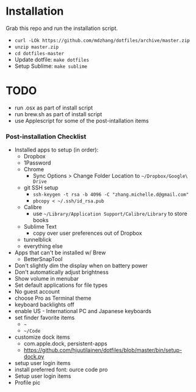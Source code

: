 # Installation

Grab this repo and run the installation script.
* `curl -LOk https://github.com/mdzhang/dotfiles/archive/master.zip`
* `unzip master.zip`
* `cd dotfiles-master`
* Update dotfile: `make dotfiles`
* Setup Sublime: `make sublime`

# TODO

* run .osx as part of install script
* run brew.sh as part of install script
* use Applescript for some of the post-intallation items

### Post-installation Checklist

* Installed apps to setup (in order):
    * Dropbox
    * 1Password
    * Chrome
        * Sync Options > Change Folder Location to `~/Dropbox/Google\ Drive`
    * git SSH setup
        * `ssh-keygen -t rsa -b 4096 -C "zhang.michelle.d@gmail.com"`
        * `pbcopy < ~/.ssh/id_rsa.pub`
    * Calibre
        * use `~/Library/Application Support/Calibre/Library` to store books
    * Sublime Text
        * copy over user preferences out of Dropbox
    * tunnelblick
    * everything else
* Apps that can't be installed w/ Brew
    * BetterSnapTool
* Don't slightly dim the display when on battery power
* Don't automatically adjust brightness
* Show volume in menubar
* Set default applications for file types
* No guest account
* choose Pro as Terminal theme
* keyboard backlights off
* enable US - International PC and Japanese keyboards
* set finder favorite items
    * `~`
    * `~/Code`
* customize dock items
    * com.apple.dock, persistent-apps
    * https://github.com/hjuutilainen/dotfiles/blob/master/bin/setup-dock.py
* setup user login items
* install preferred font: ource code pro
* Setup user login items
* Profile pic